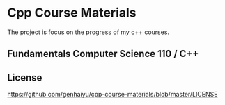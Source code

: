 # Cpp Course Materials 

The project is focus on the progress of my c++ courses.


## Fundamentals Computer Science 110 / C++



## License

https://github.com/genhaiyu/cpp-course-materials/blob/master/LICENSE

